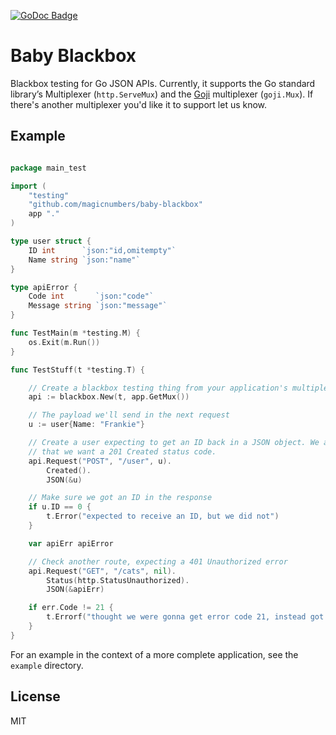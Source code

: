 [![GoDoc Badge](https://godoc.org/github.com/magicnumbers/baby-blackbox?status.svg)](http://godoc.org/github.com/magicnumbers/baby-blackbox)

Baby Blackbox
=============

Blackbox testing for Go JSON APIs. Currently, it supports the Go standard
library’s Multiplexer (`http.ServeMux`) and the [Goji][goji] multiplexer
(`goji.Mux`). If there's another multiplexer you'd like it to support let us
know.

[goji]: http://goji.io


## Example

```go

package main_test

import (
    "testing"
    "github.com/magicnumbers/baby-blackbox"
    app "."
)

type user struct {
    ID int      `json:"id,omitempty"`
    Name string `json:"name"`
}

type apiError {
    Code int       `json:"code"`
    Message string `json:"message"`
}

func TestMain(m *testing.M) {
    os.Exit(m.Run())
}

func TestStuff(t *testing.T) {

    // Create a blackbox testing thing from your application's multiplexer
    api := blackbox.New(t, app.GetMux())

    // The payload we'll send in the next request
    u := user{Name: "Frankie"}

    // Create a user expecting to get an ID back in a JSON object. We assert
    // that we want a 201 Created status code.
    api.Request("POST", "/user", u).
        Created().
        JSON(&u)

    // Make sure we got an ID in the response
    if u.ID == 0 {
        t.Error("expected to receive an ID, but we did not")
    }

    var apiErr apiError

    // Check another route, expecting a 401 Unauthorized error
    api.Request("GET", "/cats", nil).
        Status(http.StatusUnauthorized).
        JSON(&apiErr)

    if err.Code != 21 {
        t.Errorf("thought we were gonna get error code 21, instead got %d", err.Code)
    }
}

```

For an example in the context of a more complete application, see the `example`
directory.


## License

MIT
